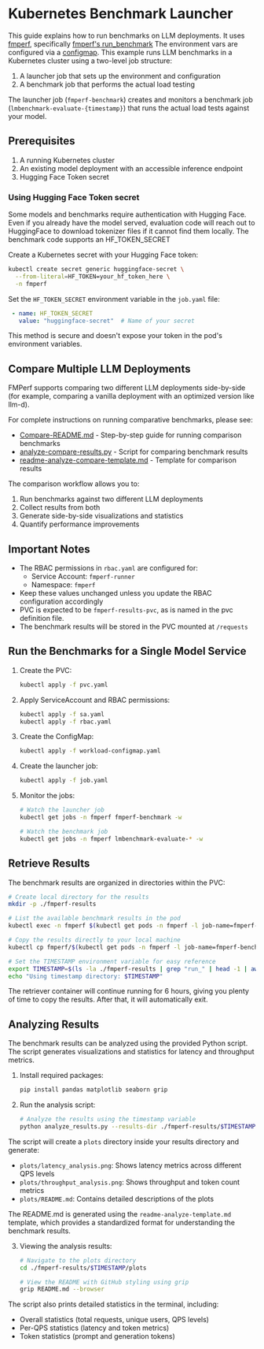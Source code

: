 # Kubernetes Benchmark Launcher

This guide explains how to run benchmarks on LLM deployments.
It uses [fmperf](https://github.com/fmperf-project/fmperf), specifically [fmperf's run_benchmark](https://github.com/fmperf-project/fmperf/blob/main/fmperf/utils/Benchmarking.py#L48)
The environment vars are configured via a [configmap](./workload-configmap.yaml).
This example runs LLM benchmarks in a Kubernetes cluster using a two-level job structure:

1. A launcher job that sets up the environment and configuration
2. A benchmark job that performs the actual load testing

The launcher job (`fmperf-benchmark`) creates and monitors a benchmark job (`lmbenchmark-evaluate-{timestamp}`) that runs the actual load tests against your model.

## Prerequisites

1. A running Kubernetes cluster
2. An existing model deployment with an accessible inference endpoint
3. Hugging Face Token secret

### Using Hugging Face Token secret

Some models and benchmarks require authentication with Hugging Face. Even if you already have the model served,
evaluation code will reach out to HuggingFace to download tokenizer files if it cannot find them locally.
The benchmark code supports an HF_TOKEN_SECRET

Create a Kubernetes secret with your Hugging Face token:
   ```bash
   kubectl create secret generic huggingface-secret \
     --from-literal=HF_TOKEN=your_hf_token_here \
     -n fmperf
   ```

Set the `HF_TOKEN_SECRET` environment variable in the `job.yaml` file:
   ```yaml
    - name: HF_TOKEN_SECRET
      value: "huggingface-secret"  # Name of your secret
   ```

This method is secure and doesn't expose your token in the pod's environment variables.

## Compare Multiple LLM Deployments

FMPerf supports comparing two different LLM deployments side-by-side
(for example, comparing a vanilla deployment with an optimized version like llm-d).

For complete instructions on running comparative benchmarks, please see:
- [Compare-README.md](Compare-README.md) - Step-by-step guide for running comparison benchmarks
- [analyze-compare-results.py](./compare-baseline-llm/analyze-compare-results.py) - Script for comparing benchmark results
- [readme-analyze-compare-template.md](compare-baseline-llmd/readme-analyze-compare-template.md) - Template for comparison results

The comparison workflow allows you to:
1. Run benchmarks against two different LLM deployments
2. Collect results from both
3. Generate side-by-side visualizations and statistics
4. Quantify performance improvements

## Important Notes

- The RBAC permissions in `rbac.yaml` are configured for:
  - Service Account: `fmperf-runner`
  - Namespace: `fmperf`
- Keep these values unchanged unless you update the RBAC configuration accordingly
- PVC is expected to be `fmperf-results-pvc`, as is named in the pvc definition file.
- The benchmark results will be stored in the PVC mounted at `/requests`

## Run the Benchmarks for a Single Model Service

1. Create the PVC:
   ```bash
   kubectl apply -f pvc.yaml
   ```

2. Apply ServiceAccount and RBAC permissions:
   ```bash
   kubectl apply -f sa.yaml
   kubectl apply -f rbac.yaml
   ```

3. Create the ConfigMap:
   ```bash
   kubectl apply -f workload-configmap.yaml
   ```

4. Create the launcher job:
   ```bash
   kubectl apply -f job.yaml
   ```

5. Monitor the jobs:
   ```bash
   # Watch the launcher job
   kubectl get jobs -n fmperf fmperf-benchmark -w
   
   # Watch the benchmark job
   kubectl get jobs -n fmperf lmbenchmark-evaluate-* -w
   ```

## Retrieve Results

The benchmark results are organized in directories within the PVC:

```bash
# Create local directory for the results
mkdir -p ./fmperf-results

# List the available benchmark results in the pod
kubectl exec -n fmperf $(kubectl get pods -n fmperf -l job-name=fmperf-benchmark -o name | sed 's|pod/||') -- ls -la /requests

# Copy the results directly to your local machine
kubectl cp fmperf/$(kubectl get pods -n fmperf -l job-name=fmperf-benchmark -o name | sed 's|pod/||'):/requests/ ./fmperf-results/ -c retriever

# Set the TIMESTAMP environment variable for easy reference
export TIMESTAMP=$(ls -la ./fmperf-results | grep "run_" | head -1 | awk '{print $9}')
echo "Using timestamp directory: $TIMESTAMP"
```

The retriever container will continue running for 6 hours, giving you plenty of time to copy the results. After that, it will automatically exit.

## Analyzing Results

The benchmark results can be analyzed using the provided Python script. The script generates visualizations and statistics for latency and throughput metrics.

1. Install required packages:

   ```bash
   pip install pandas matplotlib seaborn grip
   ```

2. Run the analysis script:

   ```bash
   # Analyze the results using the timestamp variable
   python analyze_results.py --results-dir ./fmperf-results/$TIMESTAMP
   ```

The script will create a `plots` directory inside your results directory and generate:
- `plots/latency_analysis.png`: Shows latency metrics across different QPS levels
- `plots/throughput_analysis.png`: Shows throughput and token count metrics 
- `plots/README.md`: Contains detailed descriptions of the plots

The README.md is generated using the `readme-analyze-template.md` template, which provides a standardized format for understanding the benchmark results.

3. Viewing the analysis results:

   ```bash
   # Navigate to the plots directory
   cd ./fmperf-results/$TIMESTAMP/plots
   
   # View the README with GitHub styling using grip
   grip README.md --browser
   ```

The script also prints detailed statistics in the terminal, including:
- Overall statistics (total requests, unique users, QPS levels)
- Per-QPS statistics (latency and token metrics)
- Token statistics (prompt and generation tokens)
